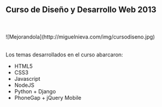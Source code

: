 ## Curso de Diseño y Desarrollo Web 2013
<br />
<br />
![Mejorandola](http://miguelnieva.com/img/cursodiseno.jpg)
<br />
<br />


Los temas desarrollados en el curso abarcaron:

- HTML5
- CSS3
- Javascript
- NodeJS
- Python + Django
- PhoneGap + jQuery Mobile


